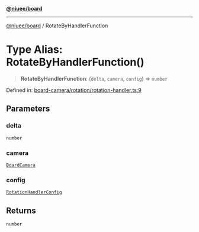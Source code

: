 [**@niuee/board**](../README.md)

***

[@niuee/board](../globals.md) / RotateByHandlerFunction

# Type Alias: RotateByHandlerFunction()

> **RotateByHandlerFunction**: (`delta`, `camera`, `config`) => `number`

Defined in: [board-camera/rotation/rotation-handler.ts:9](https://github.com/niuee/board/blob/a0a1179721d4f4b943b6a9bc156753ac9737e502/src/board-camera/rotation/rotation-handler.ts#L9)

## Parameters

### delta

`number`

### camera

[`BoardCamera`](../interfaces/BoardCamera.md)

### config

[`RotationHandlerConfig`](RotationHandlerConfig.md)

## Returns

`number`
